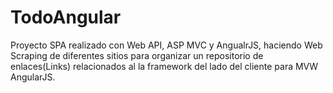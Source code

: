 TodoAngular
===========

Proyecto SPA realizado con Web API, ASP MVC y AngualrJS, haciendo Web Scraping de diferentes sitios para organizar un repositorio 
de enlaces(Links) relacionados al la framework del lado del cliente para MVW AngularJS.
